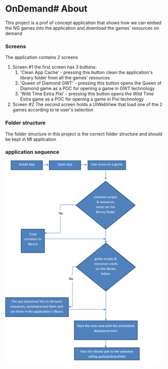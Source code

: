 # OnDemand# About 
This project is a prof of concept application that shows how we can embed the NG games into the application and download the games' resources on demand

### Screens
The application contains 2 screens
1. Screen #1
the first screen has 3 buttons:
    1. 'Clean App Cache' - pressing this button clean the application's library folder from all the games' resources
    2. 'Queen of Diamond GWT' - pressing this button opens the Queen of Diamond game as a POC for opening a game in GWT technology
    3. 'Wild Time Extra Pixi' - pressing this button opens the Wild Time Extra game as a POC for opening a game in Pixi technology
2. Screen #2
The second screen holds a UIWebView that load one of the 2 games according to te user's selection

### Folder structure
The folder structure in this project is the correct folder structure and should be kept in MI application

### application sequence
![Image of sequence](images\flowChart.png)
